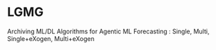 # LGMG
Archiving ML/DL Algorithms for Agentic ML
Forecasting : Single, Multi, Single+eXogen, Multi+eXogen
